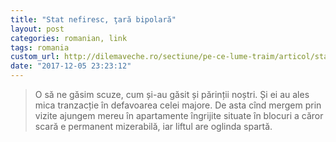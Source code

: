 ```yaml
---
title: "Stat nefiresc, ţară bipolară"
layout: post
categories: romanian, link
tags: romania
custom_url: http://dilemaveche.ro/sectiune/pe-ce-lume-traim/articol/stat-nefiresc-tara-bipolara
date: "2017-12-05 23:23:12"
---
```


> O să ne găsim scuze, cum și-au găsit și părinții noștri. Și ei au ales mica tranzacție în defavoarea celei majore. De asta cînd mergem prin vizite ajungem mereu în apartamente îngrijite situate în blocuri a căror scară e permanent mizerabilă, iar liftul are oglinda spartă.
